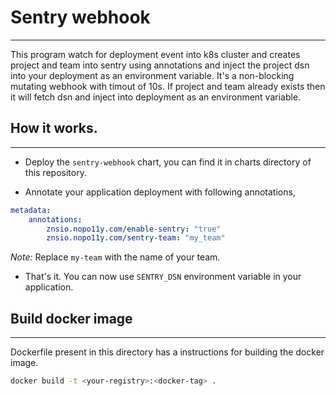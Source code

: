 # Sentry webhook
--------
This program watch for deployment event into k8s cluster and creates project and team into sentry using annotations and inject the project dsn into your deployment as an environment variable. It's a non-blocking mutating webhook with timout of 10s. If project and team already exists then it will fetch dsn and inject into deployment as an environment variable.

## How it works.
---------------

* Deploy the `sentry-webhook` chart, you can find it in charts directory of this repository.

* Annotate your application deployment with following annotations,
```yaml
metadata:
    annotations:
        znsio.nopo11y.com/enable-sentry: "true"
        znsio.nopo11y.com/sentry-team: "my_team"
```
*Note:* Replace `my-team` with the name of your team.

* That's it. You can now use `SENTRY_DSN` environment variable in your application.

## Build docker image
---------------
Dockerfile present in this directory has a instructions for building the docker image.
```sh
docker build -t <your-registry>:<docker-tag> .
```